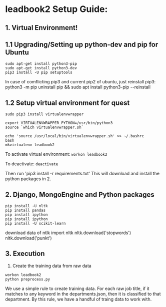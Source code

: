 # leadbook2 Setup Guide:

## 1. Virtual Environment!

## 1.1 Upgrading/Setting up python-dev and pip for Ubuntu
```
sudo apt-get install python3-pip
sudo apt-get install python3-dev
pip3 install -U pip setuptools
```

In case of comflicting pip3 and current pip2 of ubuntu, just reinstall pip3:
python3 -m pip uninstall pip && sudo apt install python3-pip --reinstall

## 1.2 Setup virtual environment for quest
```
sudo pip3 install virtualenvwrapper

export VIRTUALENVWRAPPER_PYTHON=/usr/bin/python3  
source `which virtualenvwrapper.sh`  

echo 'source /usr/local/bin/virtualenvwrapper.sh' >> ~/.bashrc
bash
mkvirtualenv leadbook2
```
To activate virtual environment: `workon leadbook2`

To deactivate: `deactivate`

Then run 'pip3 install -r requirements.txt'
This will download and install the python packages in 2.

## 2. Django, MongoEngine and Python packages
```
pip install -U nltk
pip install pandas
pip install ipython
pip install ipython
pip install -U scikit-learn
```

download data of ntlk
import nltk
nltk.download('stopwords')
nltk.download('punkt')

## 3. Execution
1) Create the training data from raw data
```
workon leadbook2
python preprocess.py
```
We use a simple rule to create training data. For each raw job title, if it matches to any keyword in the departments.json, then it is classified to that department. By this rule, we have a handful of traing data to work with.


